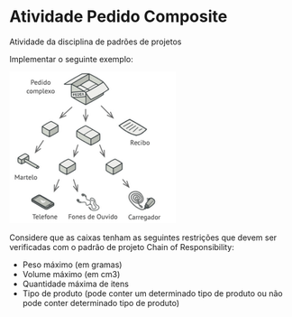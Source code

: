 # Atividade Pedido Composite
Atividade da disciplina de padrões de projetos

Implementar o seguinte exemplo:

![Composite](img/composite.png)

Considere que as caixas tenham as seguintes restrições que devem ser verificadas com o padrão de projeto Chain of Responsibility:

- Peso máximo (em gramas)
- Volume máximo (em cm3)
- Quantidade máxima de itens
- Tipo de produto (pode conter um determinado tipo de produto ou não pode conter determinado tipo de produto)